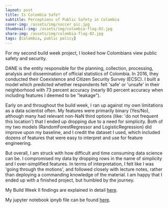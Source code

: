 ```yaml
---
layout: post
title: Is Colombia Safe?
subtitle: Perceptions of Public Safety in Colombia
cover-img: /assets/img/soccer pic.jpg
thumbnail-img: /assets/img/colombia-flag-02.jpg
share-img: /assets/img/colombia-flag-02.jpg
tags: [Colombia, public policy]
---
```


For my second build week project, I looked how Colombians view public safety and security. 

DANE is the entity responsible for the planning, collection, processing, analysis and dissemination of official statistics of Colombia. 
In 2016, they conducted their Coexistence and Citizen Security Survey (ECSC). I built a model which predicted whether respondents felt 'safe' or 'unsafe' in their neighborhood with 73 percent accuracy (nearly 80 percent accuracy when including features I deemed to be "leakage"). 

Early on and throughout the build week, I ran up against my own limitations as a data scientist often. My features were primarily binary (Yes/No), although many had relevant non-NaN third options (like: 'do not frequent this location') that I ended up dropping due to a need for simplicity. Both of my two models (RandomForestRegressor and LogisticRegression) did improve upon my baseline, and I credit the dataset I used, which included dozens of features that were easy to interpret and use for feature engineering. 

But overall, I am struck with how difficult and time consuming data science can be. I compromised my data by dropping rows in the name of simplicity and I over-simplified features. In terms of interpretation, I felt like I was 'going through the motions', and followed closely with lecture notes, rather than deploying a commanding knowledge of the material. I am happy that I ended up with a finished project, but humbled by the journey. 

My Build Week II findings are explained in detail [here](https://medium.com/@henrymead/perceptions-of-safety-in-colombia-c0137325c20e).

My jupyter notebook ipnyb file can be found [here](https://github.com/hmead15/Build-Week-2/blob/master/Build%20Week%20Two%20final.ipynb). 
